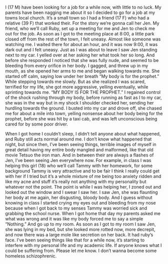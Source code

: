 I (17 M) have been looking for a job for a while now, with little to no luck. My parents have been nagging me about it so I decided to go for a job at my towns local church. It’s a small town so I had a friend (17 F) who had a relative (39 F) that worked their. For the story we’re gonna call her Jen. My friend, who we’ll call Ruby, set up a meeting for me and Jen to check me out for the job. As soon as I got to the meeting place at 8:00, a little park closed off from the rest of the town, I felt uneasy. Almost like someone was watching me. I waited there for about an hour, and it was now 9:00, it was dark out and I felt uneasy. Just as I was about to leave I saw Jen standing next to my car. I yelled over at her asking her what took her so long. And before she responded I noticed that she was fully nude, and seemed to be bleeding from every orifice in her body. I gagged, and threw up in my mouth, as she opened her arms to me and began walking towards me. She started off calm, saying low under her breath
“My body is for the prophet.” While stepping towards me slowly. But as she realized I was scared, terrified for my life, she got more aggressive, yelling eventually, while sprinting towards me.
“MY BODY IS FOR THE PROPHET.” I regained control of the shock rushing through my body, before running as fast as I to my car, she was in the way but in my shock I shoulder checked her, sending her hurdling towards the ground. I busted into my car and drove off, she chased me for about a mile into town, yelling nonsense about her body being for the prophet, before she was hit by a taxi cab, and was left unconscious being cared for by some poor driver.

When I got home I couldn’t sleep, I didn’t tell anyone about what happened, and Ruby still acts normal around me. I don’t know what happened that night, but since then, I’ve been seeing things, terrible images of myself in great detail having my entire body mangled and malformed, like that old movie Tetsuo the iron man. And in between their are always a flashes of Jen, I’ve been seeing Jen everywhere now. For example, in class I was helping this girl (18) who we’ll call Tammy with her homework, for some background Tammy is very attractive and to be fair I think I really could get with her if I tried but it’s a whole mixture of me being too anxiety ridden and like my acne and stuff it’s really not anything with my personality but whatever not the point. The point is while I was helping her, I zoned out and looked out the window and I swear I saw her. I saw Jen, she was flaunting her body at me again, her disgusting, bloody body. And I guess without knowing in class I started crying my eyes out and bleeding from my nose because when I got back to my senses Tammy was worried sick and grabbing the school nurse. When I got home that day my parents asked me what was wrong and it was like my body forced me to say a simple
“Nothing.” And go up to my room. As soon as I got to my room I saw Jen, she was lying in my bed, but she looked more rotted now, more decrepit, and now there was a large mole like secretion on her back. It had ruby’s face. I’ve been seeing things like that for a while now, it’s starting to interfere with my personal life and my academic life. If anyone knows what I could be suffering from. Please let me know. I don’t wanna become some homeless schizophrenic.
